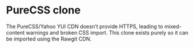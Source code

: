 # PureCSS clone

The PureCSS/Yahoo YUI CDN doesn’t provide HTTPS, leading to mixed-content warnings and broken CSS import. This clone exists purely so it can be imported using the Rawgit CDN. 

